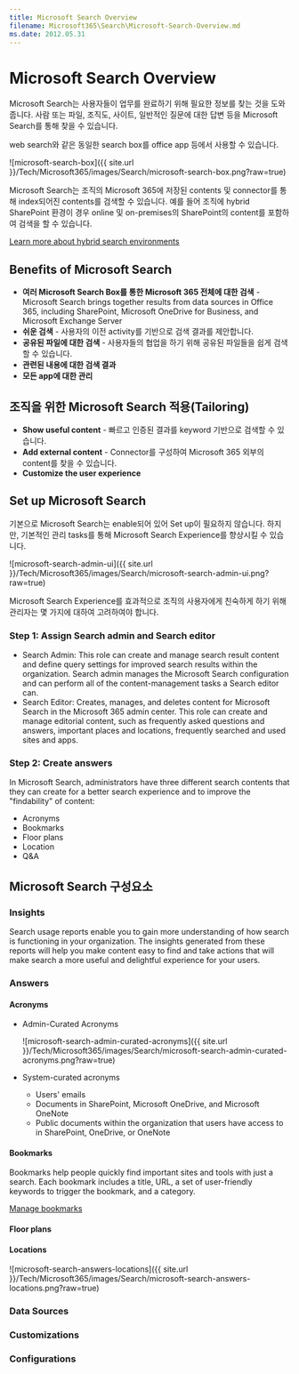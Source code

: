 ```yaml
---
title: Microsoft Search Overview
filename: Microsoft365\Search\Microsoft-Search-Overview.md
ms.date: 2012.05.31
---
```


# Microsoft Search Overview

Microsoft Search는 사용자들이 업무를 완료하기 위해 필요한 정보를 찾는 것을 도와줍니다.  사람 또는 파일, 조직도, 사이트, 일반적인 질문에 대한 답변 등을 Microsoft Search를 통해 찾을 수 있습니다.

web search와 같은 동일한 search box를 office app 등에서 사용할 수 있습니다.

![microsoft-search-box]({{ site.url }}/Tech/Microsoft365/images/Search/microsoft-search-box.png?raw=true)

Microsoft Search는 조직의 Microsoft 365에 저장된 contents 및 connector를 통해 index되어진  contents를 검색할 수 있습니다. 예를 들어 조직에 hybrid SharePoint 환경이 경우 online 및 on-premises의 SharePoint의 content를 포함하여 검색을 할 수 있습니다.

[Learn more about hybrid search environments](https://docs.microsoft.com/en-us/sharepoint/hybrid/learn-about-cloud-hybrid-search-for-sharepoint)

## Benefits of Microsoft Search

- **여러 Microsoft Search Box를 통한 Microsoft 365 전체에 대한 검색** - Microsoft Search brings together results from data sources in Office 365, including SharePoint, Microsoft OneDrive for Business, and Microsoft Exchange Server
- **쉬운 검색** - 사용자의 이전 activity를 기반으로 검색 결과를 제안합니다.
- **공유된 파일에 대한 검색** - 사용자들의 협업을 하기 위해 공유된 파일들을 쉽게 검색할 수 있습니다.
- **관련된 내용에 대한 검색 결과**
- **모든 app에 대한 관리**

## 조직을 위한 Microsoft Search 적용(Tailoring)

- **Show useful content** - 빠르고 인증된 결과를 keyword 기반으로 검색할 수 있습니다.
- **Add external content** - Connector를 구성하여 Microsoft 365 외부의 content를 찾을 수 있습니다.
- **Customize the user experience**

## Set up Microsoft Search

기본으로 Microsoft Search는 enable되어 있어 Set up이 필요하지 않습니다. 하지만, 기본적인 관리 tasks를 통해 Microsoft Search Experience를 향상시킬 수 있습니다.

![microsoft-search-admin-ui]({{ site.url }}/Tech/Microsoft365/images/Search/microsoft-search-admin-ui.png?raw=true)

Microsoft Search Experience를 효과적으로 조직의 사용자에게 친숙하게 하기 위해 관리자는 몇 가지에 대하여 고려하여야 합니다.

### Step 1: Assign Search admin and Search editor

- Search Admin: This role can create and manage search result content and define query settings for improved search results within the organization. Search admin manages the Microsoft Search configuration and can perform all of the content-management tasks a Search editor can.
- Search Editor: Creates, manages, and deletes content for Microsoft Search in the Microsoft 365 admin center. This role can create and manage editorial content, such as frequently asked questions and answers, important places and locations, frequently searched and used sites and apps.

### Step 2: Create answers

In Microsoft Search, administrators have three different search contents that they can create for a better search experience and to improve the "findability" of content:

- Acronyms
- Bookmarks
- Floor plans
- Location
- Q&A

## Microsoft Search 구성요소

### Insights

Search usage reports enable you to gain more understanding of how search is functioning in your organization. The insights generated from these reports will help you make content easy to find and take actions that will make search a more useful and delightful experience for your users.

### Answers

#### Acronyms

- Admin-Curated Acronyms

    ![microsoft-search-admin-curated-acronyms]({{ site.url }}/Tech/Microsoft365/images/Search/microsoft-search-admin-curated-acronyms.png?raw=true)

- System-curated acronyms

    - Users' emails
    - Documents in SharePoint, Microsoft OneDrive, and Microsoft OneNote
    - Public documents within the organization that users have access to in SharePoint, OneDrive, or OneNote

#### Bookmarks

Bookmarks help people quickly find important sites and tools with just a search. Each bookmark includes a title, URL, a set of user-friendly keywords to trigger the bookmark, and a category.

[Manage bookmarks](https://docs.microsoft.com/en-us/microsoftsearch/manage-bookmarks)

#### Floor plans

#### Locations

![microsoft-search-answers-locations]({{ site.url }}/Tech/Microsoft365/images/Search/microsoft-search-answers-locations.png?raw=true)

### Data Sources

### Customizations

### Configurations
